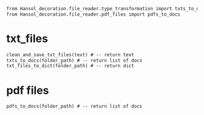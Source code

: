```markdown
from Hansol_decoration.file_reader.type_transformation import txts_to_docs, txt_files_to_dict
from Hansol_decoration.file_reader.pdf_files import pdfs_to_docs
```

# txt_files
```markdown
clean_and_save_txt_files(text) # -- return text
txts_to_docs(folder_path) # -- return list of docs
txt_files_to_dict(folder_path) # -- return dict
```
# pdf files 
```markdown
pdfs_to_docs(folder_path) # -- return list of docs

```
